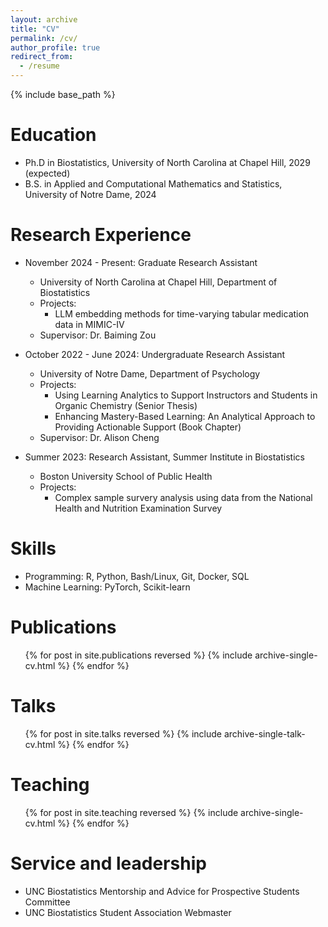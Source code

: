 ```yaml
---
layout: archive
title: "CV"
permalink: /cv/
author_profile: true
redirect_from:
  - /resume
---
```


{% include base_path %}

Education
======
* Ph.D in Biostatistics, University of North Carolina at Chapel Hill, 2029 (expected)
* B.S. in Applied and Computational Mathematics and Statistics, University of Notre Dame, 2024

Research Experience
======
* November 2024 - Present: Graduate Research Assistant
  * University of North Carolina at Chapel Hill, Department of Biostatistics
  * Projects: 
    * LLM embedding methods for time-varying tabular medication data in MIMIC-IV
  * Supervisor: Dr. Baiming Zou

* October 2022 - June 2024: Undergraduate Research Assistant
  * University of Notre Dame, Department of Psychology 
  * Projects: 
    * Using Learning Analytics to Support Instructors and Students in Organic Chemistry (Senior Thesis)
    * Enhancing Mastery-Based Learning: An Analytical Approach to Providing Actionable Support (Book Chapter)
  * Supervisor: Dr. Alison Cheng

* Summer 2023: Research Assistant, Summer Institute in Biostatistics
  * Boston University School of Public Health
  * Projects: 
    * Complex sample survery analysis using data from the National Health and Nutrition Examination Survey
  
Skills
======
* Programming: R, Python, Bash/Linux, Git, Docker, SQL 
* Machine Learning: PyTorch, Scikit-learn

Publications
======
  <ul>{% for post in site.publications reversed %}
    {% include archive-single-cv.html %}
  {% endfor %}</ul>
  
Talks
======
  <ul>{% for post in site.talks reversed %}
    {% include archive-single-talk-cv.html  %}
  {% endfor %}</ul>
  
Teaching
======
  <ul>{% for post in site.teaching reversed %}
    {% include archive-single-cv.html %}
  {% endfor %}</ul>
  
Service and leadership
======
* UNC Biostatistics Mentorship and Advice for Prospective Students Committee 
* UNC Biostatistics Student Association Webmaster

